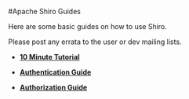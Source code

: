 <a name="Guides-ApacheShiroGuides"></a>
#Apache Shiro Guides

Here are some basic guides on how to use Shiro.

Please post any errata to the user or dev mailing lists.

*   **[10 Minute Tutorial](10-minute-tutorial.html "10 Minute Tutorial")**

*   **[Authentication Guide](java-authentication-guide.html "Java Authentication Guide")**

*   **[Authorization Guide](java-authorization-guide.html "Java Authorization Guide")**
<input type="hidden" id="ghEditPage" value="guides.md"></input>
